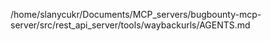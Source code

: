 /home/slanycukr/Documents/MCP_servers/bugbounty-mcp-server/src/rest_api_server/tools/waybackurls/AGENTS.md